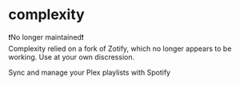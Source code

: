 # complexity
❗No longer maintained❗<br>
Complexity relied on a fork of Zotify, which no longer appears to be working. Use at your own discression.


Sync and manage your Plex playlists with Spotify
